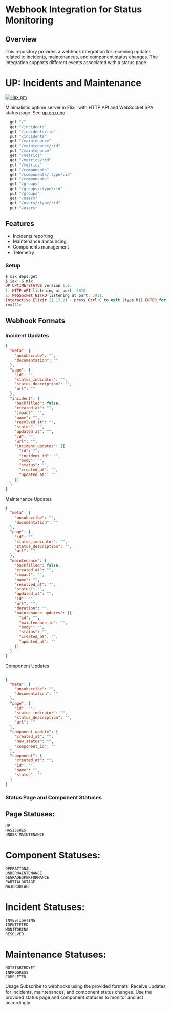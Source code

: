 # Webhook Integration for Status Monitoring

## Overview

This repository provides a webhook integration for receiving updates related to incidents, maintenances, and component status changes. The integration supports different events associated with a status page.

# UP: Incidents and Maintenance

[![Hex pm](http://img.shields.io/hexpm/v/up.svg?style=flat&x=1)](https://hex.pm/packages/up)

Minimalistic uptime server in Elixir with HTTP API and WebSocket SPA status page. See <a href="https://up.erp.uno">up.erp.uno</a>.

```elixir
  get "/"
  get "/incidents"
  get "/incidents/:id"
  put "/incidents"
  get "/maintenance"
  get "/maintenance/:id"
  put "/maintenance"
  get "/metrics"
  get "/metrics/:id"
  put "/metrics"
  get "/components"
  get "/components/:type/:id"
  put "/components"
  get "/groups"
  get "/groups/:type/:id"
  put "/groups"
  get "/users"
  get "/users/:type/:id"
  put "/users"
```

## Features

* Incidents reporting
* Maintenance announcing
* Components management
* Telemetry

### Setup

```elixir
$ mix deps.get
$ iex -S mix
UP UPTIME/STATUS version 1.0.
1: HTTP API listening at port: 5010.
2: WebSocket NITRO listening at port: 5011.
Interactive Elixir (1.12.2) - press Ctrl+C to exit (type h() ENTER for help)
iex(1)>
```


## Webhook Formats

### Incident Updates

```json
{
  "meta": {
    "unsubscribe": "",
    "documentation": ""
  },
  "page": {
    "id": "",
    "status_indicator": "",
    "status_description": "",
    "url": ""
  },
  "incident": {
    "backfilled": false,
    "created_at": "",
    "impact": "",
    "name": "",
    "resolved_at": "",
    "status": "",
    "updated_at": "",
    "id": "",
    "url": "",
    "incident_updates": [{
      "id": "",
      "incident_id": "",
      "body": "",
      "status": "",
      "created_at": "",
      "updated_at": ""
    }]
  }
}
```
Maintenance Updates
```json
{
  "meta": {
    "unsubscribe": "",
    "documentation": ""
  },
  "page": {
    "id": "",
    "status_indicator": "",
    "status_description": "",
    "url": ""
  },
  "maintenance": {
    "backfilled": false,
    "created_at": "",
    "impact": "",
    "name": "",
    "resolved_at": "",
    "status": "",
    "updated_at": "",
    "id": "",
    "url": "",
    "duration": "",
    "maintenance_updates": [{
      "id": "",
      "maintenance_id": "",
      "body": "",
      "status": "",
      "created_at": "",
      "updated_at": ""
    }]
  }
}
```

Component Updates
```json

{
  "meta": {
    "unsubscribe": "",
    "documentation": ""
  },
  "page": {
    "id": "",
    "status_indicator": "",
    "status_description": "",
    "url": ""
  },
  "component_update": {
    "created_at": "",
    "new_status": "",
    "component_id": ""
  },
  "component": {
    "created_at": "",
    "id": "",
    "name": "",
    "status": ""
  }
}
```

### Status Page and Component Statuses
## Page Statuses:

```
UP
HASISSUES
UNDER MAINTENANCE
```

# Component Statuses:
```
OPERATIONAL
UNDERMAINTENANCE
DEGRADEDPERFORMANCE
PARTIALOUTAGE
MAJOROUTAGE
```
# Incident Statuses:
```
INVESTIGATING
IDENTIFIED
MONITORING
RESOLVED
```
# Maintenance Statuses:
```
NOTSTARTEDYET
INPROGRESS
COMPLETED
```
Usage
Subscribe to webhooks using the provided formats.
Receive updates for incidents, maintenances, and component status changes.
Use the provided status page and component statuses to monitor and act accordingly.




